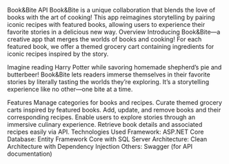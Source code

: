 Book&Bite API
Book&Bite is a unique collaboration that blends the love of books with the art of cooking! This app reimagines storytelling by pairing iconic recipes with featured books, allowing users to experience their favorite stories in a delicious new way.
Overview
Introducing Book&Bite—a creative app that merges the worlds of books and cooking! For each featured book, we offer a themed grocery cart containing ingredients for iconic recipes inspired by the story.

Imagine reading Harry Potter while savoring homemade shepherd’s pie and butterbeer! Book&Bite lets readers immerse themselves in their favorite stories by literally tasting the worlds they’re exploring. It’s a storytelling experience like no other—one bite at a time.

Features
Manage categories for books and recipes.
Curate themed grocery carts inspired by featured books.
Add, update, and remove books and their corresponding recipes.
Enable users to explore stories through an immersive culinary experience.
Retrieve book details and associated recipes easily via API.
Technologies Used
Framework: ASP.NET Core
Database: Entity Framework Core with SQL Server
Architecture: Clean Architecture with Dependency Injection
Others: Swagger (for API documentation)

